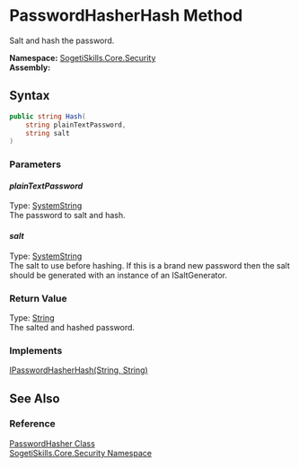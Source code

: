 PasswordHasherHash Method
=========================
Salt and hash the password.

**Namespace:** [SogetiSkills.Core.Security][1]  
**Assembly:**

Syntax
------

```csharp
public string Hash(
	string plainTextPassword,
	string salt
)
```

### Parameters

#### *plainTextPassword*
Type: [SystemString][2]  
The password to salt and hash.

#### *salt*
Type: [SystemString][2]  
The salt to use before hashing. If this is a brand new password then the salt should be generated with an instance of an ISaltGenerator.

### Return Value
Type: [String][2]  
The salted and hashed password.
### Implements
[IPasswordHasherHash(String, String)][3]  


See Also
--------

### Reference
[PasswordHasher Class][4]  
[SogetiSkills.Core.Security Namespace][1]  

[1]: ../README.md
[2]: http://msdn.microsoft.com/en-us/library/s1wwdcbf
[3]: ../IPasswordHasher/Hash.md
[4]: README.md